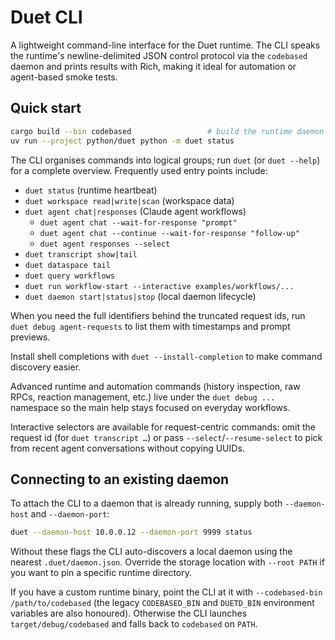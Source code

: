 # Duet CLI

A lightweight command-line interface for the Duet runtime. The CLI speaks the
runtime's newline-delimited JSON control protocol via the `codebased` daemon and
prints results with Rich, making it ideal for automation or agent-based smoke
tests.

## Quick start

```bash
cargo build --bin codebased                 # build the runtime daemon
uv run --project python/duet python -m duet status
```

The CLI organises commands into logical groups; run `duet` (or `duet --help`) for a
complete overview. Frequently used entry points include:

- `duet status` (runtime heartbeat)
- `duet workspace read|write|scan` (workspace data)
- `duet agent chat|responses` (Claude agent workflows)
  - `duet agent chat --wait-for-response "prompt"`
  - `duet agent chat --continue --wait-for-response "follow-up"`
  - `duet agent responses --select`
- `duet transcript show|tail`
- `duet dataspace tail`
- `duet query workflows`
- `duet run workflow-start --interactive examples/workflows/...`
- `duet daemon start|status|stop` (local daemon lifecycle)

When you need the full identifiers behind the truncated request ids, run
`duet debug agent-requests` to list them with timestamps and prompt previews.

Install shell completions with `duet --install-completion` to make command
discovery easier.

Advanced runtime and automation commands (history inspection, raw RPCs,
reaction management, etc.) live under the `duet debug ...` namespace so the
main help stays focused on everyday workflows.

Interactive selectors are available for request-centric commands: omit the
request id (for `duet transcript …`) or pass `--select`/`--resume-select` to
pick from recent agent conversations without copying UUIDs.

## Connecting to an existing daemon

To attach the CLI to a daemon that is already running, supply both
`--daemon-host` and `--daemon-port`:

```bash
duet --daemon-host 10.0.0.12 --daemon-port 9999 status
```

Without these flags the CLI auto-discovers a local daemon using the nearest
`.duet/daemon.json`. Override the storage location with `--root PATH` if you
want to pin a specific runtime directory.

If you have a custom runtime binary, point the CLI at it with
`--codebased-bin /path/to/codebased` (the legacy `CODEBASED_BIN` and
`DUETD_BIN` environment variables are also honoured). Otherwise the CLI
launches `target/debug/codebased` and falls back to `codebased` on `PATH`.
